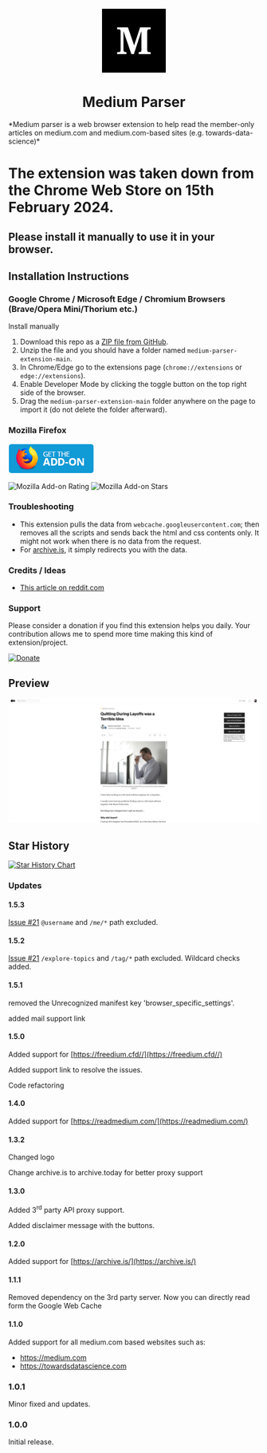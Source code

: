 <p align="center">
  <img src="./img/icon128.jpg" />
</p>

<h1 align="center">Medium Parser</h1>
*Medium parser is a web browser extension to help read the member-only articles on medium.com and medium.com-based sites (e.g. towards-data-science)*

# The extension was taken down from the Chrome Web Store on 15th February 2024.
## Please install it manually to use it in your browser.


## Installation Instructions
### Google Chrome / Microsoft Edge / Chromium Browsers (Brave/Opera Mini/Thorium etc.)
Install manually
1. Download this repo as a [ZIP file from GitHub](https://github.com/Xatta-Trone/medium-parser-extension/archive/refs/heads/main.zip).
1. Unzip the file and you should have a folder named `medium-parser-extension-main`.
1. In Chrome/Edge go to the extensions page (`chrome://extensions` or `edge://extensions`).
1. Enable Developer Mode by clicking the toggle button on the top right side of the browser.
1. Drag the `medium-parser-extension-main` folder anywhere on the page to import it (do not delete the folder afterward).


### Mozilla Firefox
[![Download from mozilla add-ons](img/firefox.png)](https://addons.mozilla.org/en-US/firefox/addon/medium-parser/) 

![Mozilla Add-on Rating](https://img.shields.io/amo/rating/medium-parser) ![Mozilla Add-on Stars](https://img.shields.io/amo/stars/medium-parser)


### Troubleshooting
* This extension pulls the data from `webcache.googleusercontent.com`; then removes all the scripts and sends back the html and css contents only. It might not work when there is no data from the request. 
* For [archive.is](https://archive.is/), it simply redirects you with the data. 

### Credits / Ideas
*  [This article on reddit.com](https://www.reddit.com/r/ChatGPT/comments/138jt64/you_can_read_medium_articles_for_free_using_bing/)

### Support 
Please consider a donation if you find this extension helps you daily.
Your contribution allows me to spend more time making this kind of extension/project.

[![Donate](https://www.paypalobjects.com/en_US/i/btn/btn_donate_LG.gif)](https://www.paypal.com/paypalme/monzurulislam1112?country.x=US&locale.x=en_US)

## Preview
<p align="center">
  <img src="./img/sample2.png" />
</p>

## Star History

[![Star History Chart](https://api.star-history.com/svg?repos=Xatta-Trone/medium-parser-extension&type=Date)](https://star-history.com/#Xatta-Trone/medium-parser-extension&Date)


### Updates

#### 1.5.3
[Issue #21](https://github.com/Xatta-Trone/medium-parser-extension/issues/21) `@username` and `/me/*` path excluded.

#### 1.5.2
[Issue #21](https://github.com/Xatta-Trone/medium-parser-extension/issues/21) `/explore-topics` and `/tag/*` path excluded. Wildcard checks added.

#### 1.5.1
removed the Unrecognized manifest key 'browser_specific_settings'.

added mail support link
#### 1.5.0
Added support for [https://freedium.cfd//](https://freedium.cfd//)

Added support link to resolve the issues.

Code refactoring
#### 1.4.0
Added support for [https://readmedium.com/](https://readmedium.com/)
#### 1.3.2
Changed logo

Change archive.is to archive.today for better proxy support
#### 1.3.0
Added 3<sup>rd</sup> party API proxy support.

Added disclaimer message with the buttons. 
#### 1.2.0
Added support for [https://archive.is/](https://archive.is/)
#### 1.1.1
Removed dependency on the 3rd party server. Now you can directly read form the Google Web Cache
#### 1.1.0

Added support for all medium.com based websites such as: 
- https://medium.com 
- https://towardsdatascience.com

### 1.0.1
Minor fixed and updates.

### 1.0.0
Initial release.
